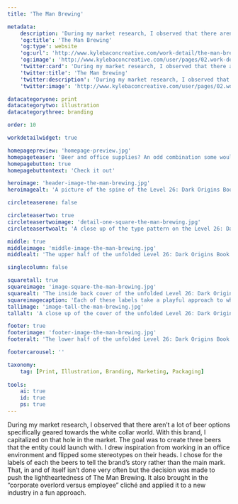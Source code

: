 ```yaml
---
title: 'The Man Brewing'

metadata:
    description: 'During my market research, I observed that there aren’t a lot of beer options specifically geared towards the white collar world. With this brand, I capitalized on that hole in the market. The goal was to create three beers that the entity could launch with. I drew inspiration from working in an office environment and flipped some stereotypes on their heads. I chose for the labels of each the beers to tell the brand’s story rather than the main mark. That, in and of itself isn’t done very often but the decision was made to push the lightheartedness of The Man Brewing. It also brought in the “corporate overlord versus employee” cliché and applied it to a new industry in a fun approach.'
    'og:title': 'The Man Brewing'
    'og:type': website
    'og:url': 'http://www.kylebaconcreative.com/work-detail/the-man-brewing/'
    'og:image': 'http://www.kylebaconcreative.com/user/pages/02.work-detail/the-man-brewing/middle-image-the-man-brewing.jpg'
    'twitter:card': 'During my market research, I observed that there aren’t a lot of beer options specifically geared towards the white collar world. With this brand, I capitalized on that hole in the market. The goal was to create three beers that the entity could launch with. I drew inspiration from working in an office environment and flipped some stereotypes on their heads. I chose for the labels of each the beers to tell the brand’s story rather than the main mark. That, in and of itself isn’t done very often but the decision was made to push the lightheartedness of The Man Brewing. It also brought in the “corporate overlord versus employee” cliché and applied it to a new industry in a fun approach.'
    'twitter:title': 'The Man Brewing'
    'twitter:description': 'During my market research, I observed that there aren’t a lot of beer options specifically geared towards the white collar world. With this brand, I capitalized on that hole in the market. The goal was to create three beers that the entity could launch with. I drew inspiration from working in an office environment and flipped some stereotypes on their heads. I chose for the labels of each the beers to tell the brand’s story rather than the main mark. That, in and of itself isn’t done very often but the decision was made to push the lightheartedness of The Man Brewing. It also brought in the “corporate overlord versus employee” cliché and applied it to a new industry in a fun approach.'
    'twitter:image': 'http://www.kylebaconcreative.com/user/pages/02.work-detail/the-man-brewing/middle-image-the-man-brewing.jpg'

datacategoryone: print
datacategorytwo: illustration
datacategorythree: branding

order: 10

workdetailwidget: true

homepagepreview: 'homepage-preview.jpg'
homepageteaser: 'Beer and office supplies? An odd combination some would say. But seriously, this is what happens when you have pissed-off office workers quit and start a brewery..'
homepagebutton: true
homepagebuttontext: 'Check it out'

heroimage: 'header-image-the-man-brewing.jpg'
heroimagealt: 'A picture of the spine of the Level 26: Dark Origins Book Cover redesign.'

circleteaserone: false

circleteasertwo: true
circleteasertwoimage: 'detail-one-square-the-man-brewing.jpg'
circleteasertwoalt: 'A close up of the type pattern on the Level 26: Dark Origins Book Cover redesign.'

middle: true
middleimage: 'middle-image-the-man-brewing.jpg'
middlealt: 'The upper half of the unfolded Level 26: Dark Origins Book Cover redesign.'

singlecolumn: false

squaretall: true
squareimage: 'image-square-the-man-brewing.jpg'
squarealt: 'The inside back cover of the unfolded Level 26: Dark Origins Book Cover redesign.'
squareimagecaption: 'Each of these labels take a playful approach to what some would consider mundane.'
tallimage: 'image-tall-the-man-brewing.jpg'
tallalt: 'A close up of the cover of the unfolded Level 26: Dark Origins Book Cover redesign.'

footer: true
footerimage: 'footer-image-the-man-brewing.jpg'
footeralt: 'The lower half of the unfolded Level 26: Dark Origins Book Cover redesign.'

footercarousel: ''

taxonomy:
    tag: [Print, Illustration, Branding, Marketing, Packaging]
    
tools:
    ai: true
    id: true
    ps: true
---
```

During my market research, I observed that there aren’t a lot of beer options specifically geared towards the white collar world. With this brand, I capitalized on that hole in the market. The goal was to create three beers that the entity could launch with. I drew inspiration from working in an office environment and flipped some stereotypes on their heads. I chose for the labels of each the beers to tell the brand’s story rather than the main mark. That, in and of itself isn’t done very often but the decision was made to push the lightheartedness of The Man Brewing. It also brought in the “corporate overlord versus employee” cliché and applied it to a new industry in a fun approach.